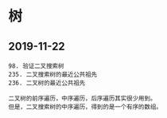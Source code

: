 # 树

## 2019-11-22

```
98. 验证二叉搜索树
235. 二叉搜索树的最近公共祖先
236. 二叉树的最近公共祖先
```

```
二叉树的前序遍历，中序遍历，后序遍历其实很少用到。
但是，二叉搜索树的中序遍历，得到的是一个有序的数组。
```

